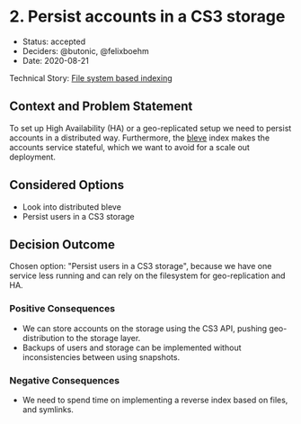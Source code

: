 # 2. Persist accounts in a CS3 storage

* Status: accepted <!-- optional -->
* Deciders: @butonic, @felixboehm <!-- optional -->
* Date: 2020-08-21 <!-- optional -->

Technical Story: [File system based indexing](https://github.com/owncloud/ocis-accounts/pull/92) <!-- optional -->

## Context and Problem Statement

To set up High Availability (HA) or a geo-replicated setup we need to persist accounts in a distributed way. Furthermore, the [bleve](https://github.com/blevesearch/bleve) index makes the accounts service stateful, which we want to avoid for a scale out deployment.

## Considered Options

* Look into distributed bleve
* Persist users in a CS3 storage

## Decision Outcome

Chosen option: "Persist users in a CS3 storage", because we have one service less running and can rely on the filesystem for geo-replication and HA.

### Positive Consequences <!-- optional -->

* We can store accounts on the storage using the CS3 API, pushing geo-distribution to the storage layer.
* Backups of users and storage can be implemented without inconsistencies between using snapshots.

### Negative Consequences <!-- optional -->

* We need to spend time on implementing a reverse index based on files, and symlinks.
